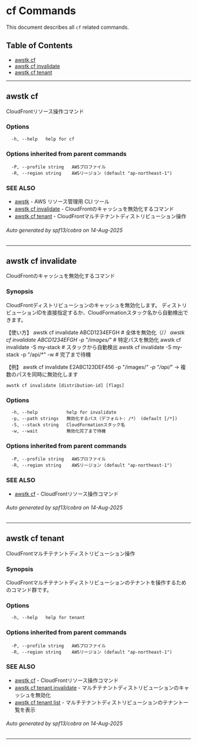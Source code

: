# cf Commands

This document describes all `cf` related commands.

## Table of Contents

- [awstk cf](#awstk-cf)
- [awstk cf invalidate](#awstk-cf-invalidate)
- [awstk cf tenant](#awstk-cf-tenant)

---

## awstk cf

CloudFrontリソース操作コマンド

### Options

```
  -h, --help   help for cf
```

### Options inherited from parent commands

```
  -P, --profile string   AWSプロファイル
  -R, --region string    AWSリージョン (default "ap-northeast-1")
```

### SEE ALSO

* [awstk](README.md)	 - AWS リソース管理用 CLI ツール
* [awstk cf invalidate](cf.md#awstk-cf-invalidate)	 - CloudFrontのキャッシュを無効化するコマンド
* [awstk cf tenant](cf.md#awstk-cf-tenant)	 - CloudFrontマルチテナントディストリビューション操作

###### Auto generated by spf13/cobra on 14-Aug-2025

---

## awstk cf invalidate

CloudFrontのキャッシュを無効化するコマンド

### Synopsis

CloudFrontディストリビューションのキャッシュを無効化します。
ディストリビューションIDを直接指定するか、CloudFormationスタック名から自動検出できます。

【使い方】
  awstk cf invalidate ABCD1234EFGH                    # 全体を無効化（/*）
  awstk cf invalidate ABCD1234EFGH -p "/images/*"     # 特定パスを無効化
  awstk cf invalidate -S my-stack                      # スタックから自動検出
  awstk cf invalidate -S my-stack -p "/api/*" -w       # 完了まで待機

【例】
  awstk cf invalidate E2ABC123DEF456 -p "/images/*" -p "/api/*"
  → 複数のパスを同時に無効化します

```
awstk cf invalidate [distribution-id] [flags]
```

### Options

```
  -h, --help           help for invalidate
  -p, --path strings   無効化するパス（デフォルト: /*） (default [/*])
  -S, --stack string   CloudFormationスタック名
  -w, --wait           無効化完了まで待機
```

### Options inherited from parent commands

```
  -P, --profile string   AWSプロファイル
  -R, --region string    AWSリージョン (default "ap-northeast-1")
```

### SEE ALSO

* [awstk cf](cf.md)	 - CloudFrontリソース操作コマンド

###### Auto generated by spf13/cobra on 14-Aug-2025

---

## awstk cf tenant

CloudFrontマルチテナントディストリビューション操作

### Synopsis

CloudFrontマルチテナントディストリビューションのテナントを操作するためのコマンド群です。

### Options

```
  -h, --help   help for tenant
```

### Options inherited from parent commands

```
  -P, --profile string   AWSプロファイル
  -R, --region string    AWSリージョン (default "ap-northeast-1")
```

### SEE ALSO

* [awstk cf](cf.md)	 - CloudFrontリソース操作コマンド
* [awstk cf tenant invalidate](cf.md#awstk-cf-tenant-invalidate)	 - マルチテナントディストリビューションのキャッシュを無効化
* [awstk cf tenant list](cf.md#awstk-cf-tenant-list)	 - マルチテナントディストリビューションのテナント一覧を表示

###### Auto generated by spf13/cobra on 14-Aug-2025

---

